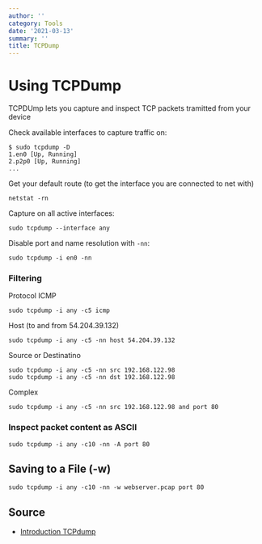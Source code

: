 ```yaml
---
author: ''
category: Tools
date: '2021-03-13'
summary: ''
title: TCPDump
---
```


# Using TCPDump

TCPDUmp lets you capture and inspect TCP packets tramitted from your device

Check available interfaces to capture traffic on:

    $ sudo tcpdump -D
    1.en0 [Up, Running]
    2.p2p0 [Up, Running]
    ...

Get your default route (to get the interface you are connected to net with)

    netstat -rn

Capture on all active interfaces:

    sudo tcpdump --interface any

Disable port and name resolution with `-nn`:

    sudo tcpdump -i en0 -nn

### Filtering

Protocol ICMP

    sudo tcpdump -i any -c5 icmp

Host (to and from 54.204.39.132)

    sudo tcpdump -i any -c5 -nn host 54.204.39.132

Source or Destinatino

    sudo tcpdump -i any -c5 -nn src 192.168.122.98
    sudo tcpdump -i any -c5 -nn dst 192.168.122.98

Complex

    sudo tcpdump -i any -c5 -nn src 192.168.122.98 and port 80

### Inspect packet content as ASCII

    sudo tcpdump -i any -c10 -nn -A port 80

## Saving to a File (-w)

    sudo tcpdump -i any -c10 -nn -w webserver.pcap port 80


## Source

* [Introduction TCPdump](https://opensource.com/article/18/10/introduction-tcpdump)